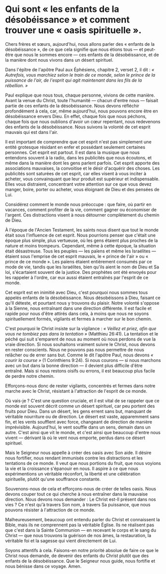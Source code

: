 # Qui sont « les enfants de la désobéissance » et comment trouver une « oasis spirituelle ».

Chers frères et sœurs, aujourd'hui, nous allons parler des « enfants de la désobéissance », de ce que cela signifie que nous étions tous — et peut-être que nous le sommes encore — ces enfants de la désobéissance, et de la manière dont nous vivons dans un désert spirituel.  

Dans l'épître de l'apôtre Paul aux Éphésiens, chapitre 2, verset 2, il dit : *« Autrefois, vous marchiez selon le train de ce monde, selon le prince de la puissance de l'air, de l'esprit qui agit maintenant dans les fils de la rébellion. »*  

Paul explique que nous tous, chaque personne, vivions de cette manière. Avant la venue du Christ, toute l'humanité — chacun d'entre nous — faisait partie de ces enfants de la désobéissance. Nous devons réfléchir profondément à cela, car, même aujourd'hui, nous pouvons encore être en désobéissance envers Dieu. En effet, chaque fois que nous péchons, chaque fois que nous oublions d'avoir un cœur repentant, nous redevenons des enfants de la désobéissance. Nous suivons la volonté de cet esprit mauvais qui est dans l'air.  

Il est important de comprendre que cet esprit n'est pas simplement une entité grotesque résidant en enfer et possédant seulement certaines personnes. Cet esprit est partout. Il est dans la musique que nous entendons souvent à la radio, dans les publicités que nous écoutons, et même dans la manière dont les gens parlent parfois. Cet esprit apporte des associations mauvaises, la convoitise et le désir d'acquérir des choses. Les publicités sont saturées de cet esprit, car elles visent à vous inciter à acheter, vous convainquant que leur produit est supérieur et indispensable. Elles vous distraient, concentrant votre attention sur ce que vous devez manger, boire, porter ou acheter, vous éloignant de Dieu et des pensées de Lui.  

Considérez comment le monde nous préoccupe : que faire, où partir en vacances, comment profiter de la vie, comment gagner ou économiser de l'argent. Ces distractions visent à nous détourner complètement du chemin de Dieu.  

À l'époque de l'Ancien Testament, les saints nous disent que tout le monde était sous l'influence de cet esprit. Nous pourrions penser que c'était une époque plus simple, plus vertueuse, où les gens étaient plus proches de la nature et moins trompeurs. Cependant, même à cette époque, la situation était désastreuse. Tous les peuples — les païens et même les Israélites — étaient sous l'emprise de cet esprit mauvais, le « prince de l'air » ou « prince de ce monde ». Les païens étaient entièrement consumés par ce mode de vie, tandis que les Israélites, bien qu'ils aient le nom de Dieu et Sa loi, s'écartaient souvent de la justice. Des prophètes ont été envoyés pour les rappeler à l'ordre, car eux aussi étaient entraînés par l'esprit de ce monde.  

Cet esprit est en inimitié avec Dieu, c'est pourquoi nous sommes tous appelés enfants de la désobéissance. Nous désobéissons à Dieu, faisant ce qu'Il déteste, et pourtant nous y trouvons du plaisir. Notre volonté s'oppose à la Sienne, nous entraînant dans une direction différente. Il est facile et rapide pour nous d'être attirés dans cela, à moins que nous ne soyons spirituellement formés, vigilants et fermes à marcher sur le bon chemin.  

C'est pourquoi le Christ insiste sur la vigilance : *« Veillez et priez, afin que vous ne tombiez pas dans la tentation »* (Matthieu 26:41). La tentation et le péché qui suit s'emparent de nous au moment où nous perdons de vue la vraie direction. Si nous souhaitons vraiment suivre le Christ, nous devons en rester conscients. Nous ne pouvons pas nous permettre de nous relâcher ou de errer sans but. Comme le dit l'apôtre Paul, nous devons *« courir la course »* (1 Corinthiens 9:24). Si nous courons — si nous marchons avec un but dans la bonne direction — il devient plus difficile d'être entraîné. Mais si nous restons oisifs ou errons, il est beaucoup plus facile de perdre notre chemin.  

Efforçons-nous donc de rester vigilants, concentrés et fermes dans notre marche avec le Christ, résistant à l'attraction de l'esprit de ce monde.

Où vais-je ? C'est une question cruciale, et il est vital de se rappeler que ce monde est souvent décrit comme un désert spirituel, car peu portent des fruits pour Dieu. Dans un désert, les gens errent sans but, manquant de véritable nourriture ou de direction. Le désert est vaste, apparemment sans fin, et les vents soufflent avec force, changeant de direction de manière imprévisible. Aujourd'hui, le vent souffle dans un sens, demain dans un autre. C'est ainsi que vit le monde, et c'est ainsi que beaucoup d'entre nous vivent — dérivant là où le vent nous emporte, perdus dans ce désert spirituel.  

Mais le Seigneur nous appelle à créer des oasis avec Son aide. Il désire nous fortifier, nous rendant immunisés contre les distractions et les tentations de ce monde. Il veut que nous portions du fruit, que nous voyions la vie et la croissance s'épanouir en nous. Il aspire à ce que nous expérimentions un véritable réconfort, la liberté et une célébration spirituelle, plutôt qu'une souffrance constante.  

Souvenons-nous de cela et efforçons-nous de créer de telles oasis. Nous devons couper tout ce qui cherche à nous entraîner dans la mauvaise direction. Nous devons nous demander : Le Christ est-Il présent dans nos vies ? Ce n'est qu'à travers Son nom, à travers Sa puissance, que nous pouvons résister à l'attraction de ce monde.  

Malheureusement, beaucoup ont entendu parler du Christ et connaissent la Bible, mais ils ne comprennent pas la véritable Église. Ils ne réalisent pas que c'est dans la Sainte Communion — en recevant le corps et le sang du Christ — que nous trouvons la guérison de nos âmes, la restauration, la véritable foi et la sagesse qui vient directement de Lui.  

Soyons attentifs à cela. Faisons-en notre priorité absolue de faire ce que le Christ nous demande, de devenir des enfants du Christ plutôt que des enfants de la désobéissance. Que le Seigneur nous guide, nous fortifie et nous bénisse dans ce voyage. Amen.

